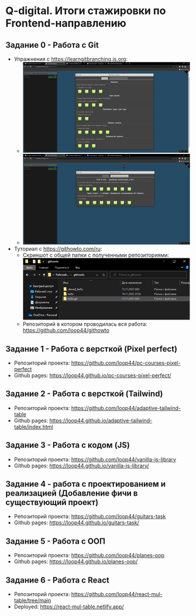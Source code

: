 # Q-digital. Итоги стажировки по Frontend-направлению

## Задание 0 - Работа с Git

- Упражнения с https://learngitbranching.js.org:
    - ![](./assets/git-1.png)
    - ![](./assets/git-2.png)
- Туториал с https://githowto.com/ru:
    - Скриншот с общей папки с полученными репозиториями: ![](./assets/git-3.png)
    - Репозиторий в котором проводилась вся работа: https://github.com/loop44/githowto 

## Задание 1 - Работа с версткой (Pixel perfect)

- Репозиторий проекта: https://github.com/loop44/pc-courses-pixel-perfect 
- Github pages: https://loop44.github.io/pc-courses-pixel-perfect/

## Задание 2 - Работа с версткой (Tailwind)

- Репозиторий проекта: https://github.com/loop44/adaptive-tailwind-table 
- Github pages: https://loop44.github.io/adaptive-tailwind-table/index.html

## Задание 3 - Работа с кодом (JS)

- Репозиторий проекта: https://github.com/loop44/vanilla-js-library
- Github pages: https://loop44.github.io/vanilla-js-library/

## Задание 4 - работа с проектированием и реализацией (Добавление фичи в существующий проект)

- Репозиторий проекта: https://github.com/loop44/guitars-task
- Github pages: https://loop44.github.io/guitars-task/

## Задание 5 - Работа с ООП

- Репозиторий проекта: https://github.com/loop44/planes-oop
- Github pages: https://loop44.github.io/planes-oop/

## Задание 6 - Работа с React

- Репозиторий проекта: https://github.com/loop44/react-mul-table/tree/main
- Deployed: https://react-mul-table.netlify.app/

